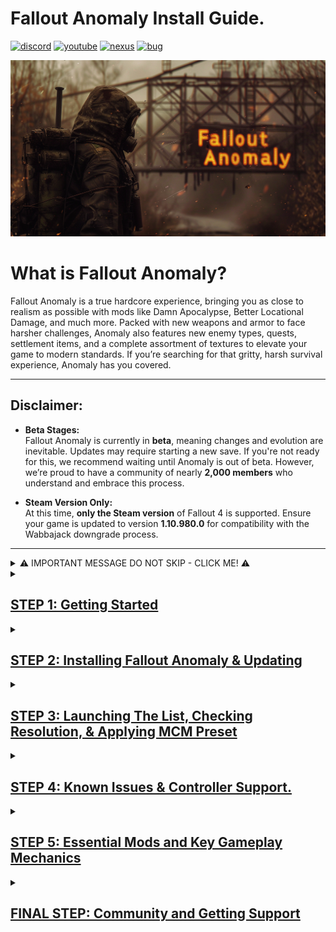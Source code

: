 

# Fallout Anomaly Install Guide.

[![discord](https://img.shields.io/badge/Discord-blue?style=for-the-badge&logo=discord&logoColor=%23FFFFFF&logoSize=auto&color=%235661ea
)](https://discord.gg/anomaly-1113971680419782666)
[![youtube](https://img.shields.io/badge/Youtube-blue?style=for-the-badge&logo=youtube&logoColor=%23FFFFFF&logoSize=auto&color=%23ff1a47
)](https://www.youtube.com/@FalloutAnomaly)
[![nexus](https://img.shields.io/badge/Nexus-blue?style=for-the-badge&logo=nexusmods&logoColor=%23FFFFFF&logoSize=auto&color=%2392ab20
)](https://www.nexusmods.com/fallout4/mods/74075)
[![bug](https://img.shields.io/badge/Submit%20Bug%20Report-Blue?style=for-the-badge&logo=codementor&logoColor=%23FFFFFF&logoSize=auto&color=%23260026
)](https://falloutanomaly.fillout.com/bugreports)


![Logo](https://raw.githubusercontent.com/NomadsReach/Fallout-Anomaly/refs/heads/master/images/Banner%20Images/Fo4Anomaly27.png)

# What is Fallout Anomaly?

Fallout Anomaly is a true hardcore experience, bringing you as close to realism as possible with mods like Damn Apocalypse, Better Locational Damage, and much more. Packed with new weapons and armor to face harsher challenges, Anomaly also features new enemy types, quests, settlement items, and a complete assortment of textures to elevate your game to modern standards. If you’re searching for that gritty, harsh survival experience, Anomaly has you covered.

---

## Disclaimer:

- **Beta Stages:**  
  Fallout Anomaly is currently in **beta**, meaning changes and evolution are inevitable. Updates may require starting a new save. If you're not ready for this, we recommend waiting until Anomaly is out of beta. However, we’re proud to have a community of nearly **2,000 members** who understand and embrace this process.  

- **Steam Version Only:**  
  At this time, **only the Steam version** of Fallout 4 is supported. Ensure your game is updated to version **1.10.980.0** for compatibility with the Wabbajack downgrade process.

---

<details>
  <summary>⚠️ IMPORTANT MESSAGE DO NOT SKIP - CLICK ME! ⚠️</summary>

  <ul>
    <li>🚨 <strong>YOU ABSOLUTELY NEED TO UPDATE FALLOUT 4 TO THE NEXT-GEN VERSION. THIS IS MANDATORY FOR WABBAJACK TO RUN ITS DOWNGRADE INSTALL.</strong></li>
    <li>🚨 <strong>YOU ABSOLUTELY NEED TO DISABLE OVERLAYS SUCH AS STEAM, MEDAL, ETC. THESE ARE KNOWN TO CAUSE CRASHES.</strong></li>
    <li>🚨 <strong>YOU ABSOLUTELY NEED TO SET UP PAGE FILE. THIS WILL HELP PREVENT CRASHES OR PERFORMANCE ISSUES.</strong></li>
    <li>🚨 <strong>YOU ABSOLUTELY NEED TO SET ANTI-VIRUS EXCLUSIONS. AV IS KNOWN TO WRECK HAVOC WITH MODS SUCH AS ENB, ETC.</strong></li>
    <li>🚨 <strong>All of this is covered in the instructions below.</strong></li>
  </ul>

</details>




<details>
<summary><h2><ins>STEP 1: Getting Started</ins></h2></summary>

### Hardware Requirements

- **CPU**: Go for a modern CPU with at least 6 cores and a speed of 3GHz.
- **RAM**: 16GB minimum, but 32GB is ideal.
- **Video Card**: At least 6GB of memory, 8GB is recommended.
- **Operating System**: Windows 10/11 (64-bit) with up-to-date drivers.
- **Free Disk Space**: A minimum of 350GB of storage is required, with an SSD being mandatory. Do not use a hard disk drive (HDD) as it will significantly affect load times.
- **Skills**: Basic computer usage knowledge, including maintenance and regular updates.
---
🚨 Do not install **Anomaly** directly on a root drive (e.g., `C:\Fallout Anomaly`). Instead, install it within a dedicated folder structure, such as: `C:\Fallout Modlist\Fallout Anomaly`. 🚨

For guidance on checking your system specs, refer to this [link](https://www.howtogeek.com/80108/how-to-get-detailed-information-about-your-pc-2/).

---

### Nexus Mods

While it's not mandatory, **Nexus Premium** is highly recommended as it streamlines the mod download and installation process. With Nexus Premium, you'll get uncapped download speeds and avoid manual approval for each download. This is due to restrictions on the Nexus website itself, not Fallout Anomaly.

- [Subscribe to Nexus Premium](https://next.nexusmods.com/premium)

[![Nexus Premium Logo](https://raw.githubusercontent.com/NomadsReach/Fallout-Anomaly/refs/heads/master/images/nexusprem.png)](https://next.nexusmods.com/premium)

---

### Important Installation Steps

Follow these steps before proceeding with the mod installation:

1. **[Microsoft Visual C++ x64 and x86](https://github.com/abbodi1406/vcredist/releases/download/v0.82.0/VisualCppRedist_AIO_x86_x64.exe)**  
   Must be installed! Open the launcher and follow the on-screen steps to complete the installation.

2. **[NET Framework 4.6.2 & 5.0](https://dotnet.microsoft.com/en-us/download/dotnet-framework/thank-you/net462-web-installer)**  
   Required for the mod list to function properly. Download and install the necessary framework.

3. **[DirectX Redist (June 2010)](https://www.microsoft.com/en-us/download/details.aspx?id=8109)**  
   Download and install to ensure proper DirectX support.

4. **[Vanilla Game Folder - Launch the Game Once](https://www.youtube.com/watch?v=8ARhusN5SFI&t=0s)**  
   Launch the game at least once to ensure it’s cleaned and ready for modding.

5. **[PageFile Setup](https://github.com/NomadsReach/Fallout-Anomaly/blob/master/PageFile.md)**  
   Critical for performance. Follow the provided instructions carefully.

6. **[English Voice Files (Required if Not Using English)](https://steamcommunity.com/sharedfiles/filedetails/?id=552541227)**  
   Install these files if your game isn’t in English. They are required for certain English-based mods/files.

7. **[Disable Overlays](https://www.youtube.com/watch?v=7e_kY6LmQ0Y)**  
   Disable all overlays (Steam, Nvidia, Medal, etc.) to prevent crashes and performance issues.

8. **[HD Texture Pack Removal](https://sharing.clickup.com/clip/p/t9014300118/775310b9-3dc0-402d-8726-2a184ee55560/How%20to%20remove%20HD%20Texture%20Pack..webm)**  
   Follow this guide to remove HD texture packs if needed.

</details>


<details>
  <summary><h2><ins>STEP 2: Installing Fallout Anomaly & Updating</ins></h2></summary>

Here's a cleaner and more structured version of your guide with improved readability:

---

# **STEP 2: Installing Fallout Anomaly & Updating**  

## **Pre-Installation Checklist**  
✅ **Log into Nexus in Wabbajack**:  
- Open Wabbajack, click the ⚙️ cogwheel, and log in under the Nexus panel.  

![image](https://github.com/user-attachments/assets/4cde8ad6-c5e1-4daa-b2c5-78b4dcb293cf)  

---

## **Installation Instructions**  
### **1️⃣ Downloading Fallout Anomaly**  
- Locate *Fallout Anomaly* in the Wabbajack Browser and download the file.  
- You'll be directed to the installer page to set your **Install Location** and **Download Location**.  
  - 🔹 **For best performance**, place both on the **same drive**.  

### **2️⃣ Verifying Installation**  
- After installation, **reopen** the `.wabbajack` file in Wabbajack.  
- Click **"Verify Installation"** to check for errors.  
- If issues arise, reach out on **Discord** for troubleshooting.  

![Verify Image](https://raw.githubusercontent.com/NomadsReach/Fallout-Anomaly/refs/heads/master/images/Readme%20Docs/Verify.png)  

---

## ⚠️ **Troubleshooting Download Issues**  

### **Google Drive Download Issues**  
- If downloads fail, **download manually** and place the file in your Wabbajack download folder.  
- Restart the install.  

🔹 [Download Link 1](https://drive.google.com/file/d/1sWpTDjSYC4xwhEveSuVhykjzHpZ2Qk1Y/view)  
🔹 [Download Link 2](https://drive.google.com/file/d/1APDBlK9UuPkXgptW0U1IHtKgEv4s9ruP/view)  

### **ENB Download Issues**  
- If your ENB download fails, download it manually and move it to the **Anomaly Downloads** folder created by Wabbajack.  
- ❗ **DO NOT extract the file**—just place it in the folder.  
- Restart Wabbajack and run the installer again.  

🔹 [**Download ENB for Fallout 4**](http://enbdev.com/mod_fallout4_v0496.htm)  

---

## **Need Help?**  
[![Discord Support](https://img.shields.io/badge/Click_For_Support-blue?style=for-the-badge&logo=discord&logoColor=%23FFFFFF&logoSize=auto&color=%235661ea)](https://discord.gg/anomaly-1113971680419782666)  
[![Wabbajack Wiki](https://img.shields.io/badge/Wabbajack%20Wiki-blue?style=for-the-badge&logo=wikipedia&logoColor=%23FFFFFF&logoSize=auto&color=%235f437d)](https://wiki.wabbajack.org/)  
[![Wabbajack Discord](https://img.shields.io/badge/Wabbajack%20Discord-blue?style=for-the-badge&logo=discord&logoColor=%23FFFFFF&logoSize=auto&color=%235f437d)](https://discord.gg/wabbajack)  

---

## **Common Issues & Fixes**  

### **1️⃣ "Could Not Download MOD"**  
- Manually download the mod and place it in Wabbajack's download folder.  
- Check if Nexus Mods is down: [**Nexus Mods Status**](https://nexusmods.statuspage.io/)  

### **2️⃣ "Mod Is Not a Whitelisted Download"**  
- The modlist may have been updated, making an old mod link invalid.  
- Wait for a new release or notify us on **Discord**.  

### **3️⃣ "Missing Game Files"**  
- Ensure your game is updated to the **next-gen version**.  

### **4️⃣ "Wabbajack Could Not Find My Game Folder"**  
- **Pirated versions are not supported**. Ensure you own Fallout 4 on **Steam**.  

---

## ⚠️ **Antivirus Settings Adjustment**  

To prevent issues, **add exceptions** for these files in your antivirus software:  

✅ **MO2.exe** – Mod Organizer 2  
✅ **Fallout4.exe** – Main game executable  
✅ **F4SE_Loader.exe** – Fallout 4 Script Extender  

Additionally, **add the ‘Stock Folder’** from Mod Organizer 2, which contains `Fallout4.exe`.  
🔹 **Skipping this step WILL cause problems!**  

---

# **Updating Fallout Anomaly**  

✅ **Update Notifications**  
- Updates will be announced on **Discord** and **Nexus Mods**.  
- If a **new save is required**, we will notify you.  

### **🔄 Update Process in Wabbajack**  
- Wabbajack **deletes any manually installed mods** not part of the official modlist.  
- Follow the **same installation process** as before:  
  1. Select the same **install path**.  
  2. Check "**overwrite existing**" to update properly.  

### **💾 Save Preservation**  
- Your saves **will remain intact** unless explicitly stated otherwise.  
- Find your saves at:  
  `(Fallout Anomaly Install)/Profiles/Fallout Anomaly/Saves`  

---

</details>

<details>
<summary><h2><ins>STEP 3: Launching The List, Checking Resolution, & Applying MCM Preset</ins></h2></summary>
 
# 🚀 **Launching Fallout Anomaly**  

When you open **Mod Organizer 2 (MO2)**, the interface might seem complex at first, but don’t worry—we’ve streamlined the process!  

### 🎮 **How to Launch the Game**  

1️⃣ In the **top-right corner** of the MO2 interface, click **"Launch Fallout Anomaly"** to start the game.  

> ⚠️ **DO NOT** use the vanilla game launcher!

---

# 🔧 **F4SE (Fallout 4 Script Extender)**  

**F4SE** is essential for most Fallout mods and is required to run Fallout Anomaly.  
When using MO2, **F4SE** is automatically included in **"Launch Fallout Anomaly"**—no extra setup needed!  

---

# 💥 **Crash Handling**  

If your game crashes, follow these steps to report the issue:  

1️⃣ **Save the log** to an easily accessible location.  
2️⃣ **Upload the log** via our [bug report form](https://falloutanomaly.fillout.com/bugreports) OR post it in our **Discord support section**.  
3️⃣ **Attach your most recent save file** to help with debugging.  

---

# 🖥️ **Changing Resolution (BethINI)**  

If your game’s resolution isn’t correct, use **BethINI** to adjust it. **Do NOT modify other settings!**  

### 📌 **How to Change Resolution:**  

1️⃣ **Close** **Mod Organizer 2**.  
2️⃣ Navigate to your **Anomaly installation folder**:  
   - Open the **`Tools`** directory.  
   - Inside, find and open the **BethINI** folder.  
   - Right-click `BethINI.exe` and select **"Run as Administrator"**.  
3️⃣ In **BethINI**, select **Fallout 4** (**DO NOT** change INI paths!).  
4️⃣ Go to the **Basic** tab and adjust your resolution.  
5️⃣ Click **Save & Exit** to apply the changes.  

📷 ![BethINI Screenshot](https://github.com/user-attachments/assets/e83c48cc-d321-4fd9-b17f-02d7f399c80c)  

---

# ⚠️ **Apply the MCM Preset!** ⚠️  

Don't forget to apply the preset for proper settings:  

📷 ![Preset Screenshot](https://github.com/user-attachments/assets/44cddb55-e164-4cc5-9e22-511ba50ad6e3)  

---

# 🎞️ **Disabling Black Bars (Letterbox) in ENB**  

If you don’t like the black bars at the top and bottom of the screen, follow these steps to disable them:  

1️⃣ Press the **`~`** key (next to the `1` key) to open the console.  
2️⃣ Press **`END`** to open the ENB menu.  
3️⃣ Navigate to the **Post Processing** section.  
4️⃣ **Uncheck** the **Letterbox** option.  
5️⃣ Click **Save Configuration** (top-left).  
6️⃣ Press **`END`** and **`~`** again to exit the menus.  

📷 ![ENB Menu Screenshot](https://github.com/user-attachments/assets/c416445f-e1b8-4bc3-9efa-7906d7eb586e)  

---

# 🎭 **Optional Mods**  

Anomaly includes a collection of **optional** mods to enhance your gameplay experience. Browse through them and customize your experience!  

📷 ![image](https://github.com/user-attachments/assets/708ad0e6-37fe-4ecd-a215-82e110ae1c4f)  

---

This version makes the guide more visually engaging with clear sections, emojis, and formatting for readability. Let me know if you'd like any tweaks! 😊


</details>

<details>
  <summary><h2><ins>STEP 4: Known Issues & Controller Support.</ins></h2></summary>

## Main Menu Delay

When launching the game you may experience a delay as scripts load. This delay varies based on your system's power; more powerful systems may not encounter this issue.

## Stuck in Menu

If you find yourself unable to progress from the first loading or main menu:

**Watch this video [here](https://www.youtube.com/watch?v=JTnhJsM3_hg&t) for help with the issue. If the video doesn’t resolve it, we’ve provided new save files for you to load and customize your character as needed.**  


## Post-Character Creation Freeze

After creating your character:
- Your game will save and may appear to freeze temporarily.
- This is due to multiple scripts loading simultaneously.
- Be patient and wait for a few minutes; the game will resume normally.

## Falling Through Vault Issue

If you're falling through the vault floor:
- This is likely due to the "Uneducated Shooter" mod.
- **Solution**: Only enable the "Uneducated Shooter" mod after leaving the vault.

## Known Crash Related Issues:

- Programs like medal (recording software) or anything that adds an overlay can conflict with the ENBS, or other DLL hooked mods. If you are crashing right at the launch of game or at the main menu this can be one of the main causes.


## **Controller Support** 🎮  

We currently support **PS5 controllers**, with **Xbox support planned for the future.**  

### **Step 1: Configure Steam Settings**  
- Ensure your **Steam controller settings** are correctly set up as shown in the window below.  
- **Steam Overlay** must be enabled for the controller to function properly.  
- **Steam Input**: Paste the following link into your browser and open Steam when prompted:  
  **steam://controllerconfig/377160/3417630938**  
  This will install the **custom controller profile** for Fallout Anomaly.  

### **Step 2: Enable the Controller Support Mod**  
- In **MO2**, activate the optional mod:  
  **"A - OPT - Controller Support - PS5 Support"**  

This ensures full functionality for your PS5 controller in-game. 🚀

![image](https://github.com/user-attachments/assets/06e65ae6-05b8-4a1e-9d33-ca8ec5b9bc7f)

![image](https://github.com/user-attachments/assets/8b3ae832-e62e-4817-b858-d70256727bf8)


---
</details>

<details>
  <summary><h2><ins>STEP 5: Essential Mods and Key Gameplay Mechanics</ins></h2></summary>



<details>
<summary><h2>1. Survival Mechanics: Immersive Hunting Overhaul (IHO)</h2></summary>

### Key Features
- **Advanced Food Mechanics**: Includes spoilage, disposal, blood sampling, salvaging, hunting, and trapping.
- **Camping System**: Lightweight yet effective camping mechanics.
- **Challenges and Achievements**: Unlock bonuses and items based on the IHO concept.
- **Cooking Overhaul**: Unlockable recipes and rebalanced food mechanics.
- **Customizable Experience**: Convenient MCM menu with numerous options to fine-tune gameplay.

---

### Carry Weight System

- Starting carry weight is lower than normal.
- **Carry Weight Formula**:
  - 1 STR = 85 Carry Weight (CW).
  - Each additional STR point provides +10 CW.
- **Robustness Skill**:
  - Increases carry weight as you level up, allowing more freedom to carry armor and junk.
- **Traits**:
  - Two traits can increase starting carry weight by +50 each but come with drawbacks for balance.

#### Backpacks
- Backpacks can be found or crafted using perks from the *Junk Jockey* skill.
- Backpacks provide an additional **100 CW capacity**.
- Use the "Open Backpack" aid item (found in the Aid section) to move items freely between inventory and backpack.

##### Known Bug & Fix:
- If your backpack disappears, respawn it using the "Commonwealth Backpacks Settings Holotape."
- Avoid spamming the backpack key to prevent this issue.

### Keybinding
1. Open your inventory and navigate to the **Aid** section.
2. Locate "Open Backpack."
3. Hover over it and press `Q` to bind it to a key (1–9).
4. Note: Only keys `1–9` work for keybindings.

</details>

<details>
<summary><h2>2. Skills and Levels</h2></summary>

- Utilizes the **[YAE mod](https://www.nexusmods.com/fallout4/mods/76739)**, which introduces new skills and modifies the perk system.
- Adds new traits for enhanced character customization.

</details>

<details>
<summary><h2>3. Combat Overhaul: SCOURGE</h2></summary>

### Overview
- SCOURGE overhauls NPC stats by using scripts to randomly generate values, creating realistic variations in NPC strength. This ensures that enemies are no longer predictable while addressing issues with Fallout's vanilla scaling system.

### Key Features
- Implements **normal distribution** for stat allocation (e.g., health, damage resistance).
- Highly customizable via MCM:
  - Adjust stats for specific NPC races.
  - Exclude specific NPCs or individual stats from being affected.
- Optimized scripting to prevent lag or bloat.

### Example
- Deathclaws now have randomized health between 500–900, with an average of ~700.
- Infinite variations mean there are over **12 million possible combinations** for Deathclaw stats alone.

</details>

<details>
<summary><h2>4. Better Locational Damage (BLD)</h2></summary>

- Equipment is what matters. Weapons/Modifications have been overhauled and you are now able to play a raider-style character with pipe weapons only. All weapons are lethal. Getting a good balanced armor rating is key to survive as health no longer scales with level. Use tactics and plan your actions when breaching rooms and areas.
Many new features, like stagger, bleeding, stealth killmoves, and more await to be used!

### Combat Mechanics

#### Enemy Categories
1. **Low Races**: Bloatfly, Bloodbug, Humans (no helmets), Ghouls (non-glowing), Radstags, Dogs.
2. **Medium Races**: Super Mutants, Mirelurks, helmeted Humans.
3. **High Races**: Yao Guai, Fog Crawlers, Anglers.
4. **Special Races**: Robots/Synths.

#### Headshot Mechanics
- Effectiveness varies by race and weapon caliber:
  - Low races can be killed with most weapons via headshots.
  - Medium races require higher-caliber weapons (.308, .50) or shotguns at close range.
  - High races are resistant to headshots; use explosives or tactics instead.

#### Pain System
- Introduces three pain levels: Minor, Moderate, Severe.
- Pain affects gameplay but can be treated with items like Med-X or alcohol.

</details>

<details>
<summary><h2>5. Deadeye Mod</ins></summary>

### Overview
- Deadeye is a headshot-focused mod that adds tactical depth to combat. Players can choose between one-shot kills, helmet protection mechanics, or head destruction mechanics.

### Race Categories
1. Weak: Easily killed by most weapons (e.g., Bloatfly, Human).
2. Moderate: Requires moderate-caliber weapons or shotguns at close range (e.g., Super Mutants).
3. Strong: Requires high-caliber weapons (.50 rounds) (e.g., Yao Guai).
4. Powerful: Immune to headshots by default but can be enabled via configuration (e.g., Deathclaws).

</details>

<details>
<summary><h2>6. Munitions: Ammo Expansion Project</h2></summary>

- Munitions is a lore-friendly and modular ammunition expansion project & framework that adds new ballistic, energy, and explosive ammunition types seamlessly into the vanilla sandbox. Unlike other ammo frameworks, Munitions gives players control over what ammo they do or don't want added to their game. Features high-quality custom textures and meshes.

### Features
- Adds new ballistic, energy, and explosive ammunition types.
- Modular design allows players to control which ammo types are added to their game.
- Lore-friendly additions inspired by previous Fallout games.

</details>

<details>
<summary><h2>7. Radiation System & Healing</h2></summary>

### Mechanics
1. Introduces a dual radiation system:
   - **IRA (Ingested Radioactive Particles)**: Accumulated from food, water, weather hazards.
   - **RAD (Tissue Damage)**: Standard radiation damage from exposure.
2. Radiation poisoning mimics Acute Radiation Syndrome with progressive effects.
3. Weather-based radiation hazards require protective gear like gas masks or hazmat suits.

### New Items
- RadAway: Purges IRA and cures radiation poisoning.
- MutAway: Heals RADs directly.
- Rad-X: Increases IRA resistance.
- Pb-Jelly: Increases RAD resistance.


---

### Bleed System Overview

**Managing Bleeding**  
Stimpaks no longer work if you're experiencing internal or external bleeding. Before using a Stimpak, you must first mend your wounds.  

Bleeding is caused by bullets or bladed weapons and can be treated in two primary ways:  
- **Bandages**: Use these to stop the bleeding and close the wound.  
- **Bloodpacks**: These replenish blood but should be used sparingly—overuse can lead to cardiac arrest.  

---

**Healing Limbs**  
Stimpaks are no longer effective for healing limbs. Instead, you'll need specific medical items:  
- **Jerry-Rigged Medic Kits**: Temporary, painful solutions to stabilize limb injuries.  
- **Surgery Kits**: A more permanent fix, but they often leave open wounds, requiring bandages to stop the bleeding afterward.  

Healing is not instant, and the process can be painful. Always carry enough bandages when venturing into the Wastes.  

---

**Managing Pain**  
Pain from injuries can be treated with:  
- **Med-X**  
- **Painkillers**  

For persistent or severe pain, it's best to visit a doctor in a major settlement.  

---

**Treating Diseases**  
Each disease requires specific medication:  
- **Antibiotics**: Treat infections.  
- **Sleep Aid**: Cures insomnia. Note: Sleep aids are addictive, so use them in moderation.  
- **Anodyne**: Relieves fatigue.  
- **Anti-Parasitic**: Removes parasites.  
- **Stimulants**: Alleviate lethargy.  
- **Energy Pills**: Address weakness.  

Most of these medications can be found with doctors. If you're lucky, you might also find them on raiders, gunners, or other NPCs.  

---

**Final Tips**  
The Wastes are unforgiving, and every decision matters. Always carry enough medical supplies—bandages, painkillers, and specialized treatments—before heading out. Staying prepared can mean the difference between survival and death.  

--- 
</details>

<details>
<summary><h2>8. Crafting System</ins></summary>

### Overview
Crafting has been expanded with additional requirements:
1. Perk-based crafting for specialized items (e.g., Dogmeat-related perks for Dogmeat items).
2. Higher-tier armors require advanced crafting perks and materials like ballistic weave.


  
  </details>

</details>

<details>
  <summary><h2><ins>FINAL STEP: Community and Getting Support</ins></h2></summary>
   
# Support Links

The quickest way to receive support is by joining our **Discord** community. If you encounter any issues or need assistance, our Discord channel provides direct access to our team and fellow users who can promptly address your concerns. Alternatively, you can submit a bug report. Below are additional resources and links related to Fallout Anomaly:

- **Discord**: [Join our Discord community](https://discord.gg/ECuAthsdwJ)
- **Mod List**: [View the mod list](https://loadorderlibrary.com/lists/fallout-anomaly-0-5)
- **Bug Report**: [Submit a bug report](https://falloutanomaly.fillout.com/bugreports)
- **Suggestions**: [Share your suggestions](https://falloutanomaly.fillout.com/suggestions)
- **Nexus**: [Visit our Nexus page](https://www.nexusmods.com/fallout4/mods/74075?tab=description)
- **YouTube**: [Check out our YouTube channel](https://www.youtube.com/@FalloutAnomaly/videos)

---

# Thank You

**Thank you for your dedication to our community and team. We are excited about the future and confident that, together, we will continue to shape Anomaly into an extraordinary mod list for Fallout 4.**


</details>





